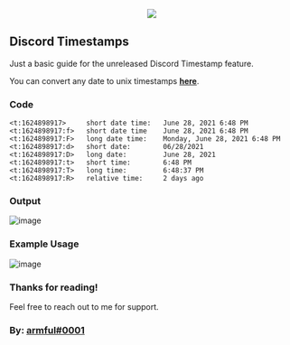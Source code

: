 <p align="center">
    <a href="https://discord.gg/VKJeg6nvSH">
  <img src="https://i.imgur.com/1XJhQBe.png"/>
    </a>
</p>

## Discord Timestamps

Just a basic guide for the unreleased Discord Timestamp feature.
  
You can convert any date to unix timestamps **[here](https://www.epochconverter.com/)**.


### Code

```
<t:1624898917>     short date time:   June 28, 2021 6:48 PM
<t:1624898917:f>   short date time    June 28, 2021 6:48 PM
<t:1624898917:F>   long date time:    Monday, June 28, 2021 6:48 PM
<t:1624898917:d>   short date:        06/28/2021
<t:1624898917:D>   long date:         June 28, 2021
<t:1624898917:t>   short time:        6:48 PM
<t:1624898917:T>   long time:         6:48:37 PM
<t:1624898917:R>   relative time:     2 days ago
```

### Output

![image](https://user-images.githubusercontent.com/55296171/124049324-7a3fbd80-da18-11eb-8411-1d290d5c921e.png)

### Example Usage

![image](https://user-images.githubusercontent.com/55296171/124049389-a8250200-da18-11eb-8175-4af6409bb6be.png)

### Thanks for reading!
Feel free to reach out to me for support.

### By: [armful#0001](https://github.com/armfxl)
